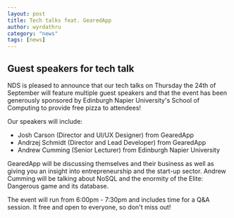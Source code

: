 ```yaml
---
layout: post
title: Tech talks feat. GearedApp
author: wyrdathru
category: "news"
tags: [news]
---
```

## Guest speakers for tech talk

NDS is pleased to announce that our tech talks on Thursday the 24th of September will feature multiple guest speakers and that the event has been generously sponsored by Edinburgh Napier University's School of Computing to provide free pizza to attendees!

Our speakers will include:

- Josh Carson (Director and UI/UX Designer) from GearedApp
- Andrzej Schmidt (Director and Lead Developer) from GearedApp
- Andrew Cumming (Senior Lecturer) from Edinburgh Napier University

GearedApp will be discussing themselves and their business as well as giving you an insight into entrepreneurship and the start-up sector. Andrew Cumming will be talking about NoSQL and the enormity of the Elite: Dangerous game and its database.

The event will run from 6:00pm - 7:30pm and includes time for a Q&A session. It free and open to everyone, so don't miss out!